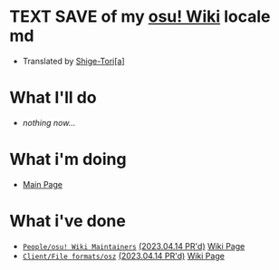 # TEXT SAVE of my [osu! Wiki](https://github.com/ppy/osu-wiki) locale md
* Translated by [Shige-Tori[a]](https://osu.ppy.sh/u/4459449)

# What I'll do
* *nothing now...*

# What i'm doing
* [Main Page](https://github.com/Sitoria/osuwiki-kor-locale/blob/main/Main%20Page/%EB%A9%94%EC%9D%B8%ED%8E%98%EC%9D%B4%EC%A7%80.md)

# What i've done
* [`People/osu! Wiki Maintainers`](https://github.com/Sitoria/osuwiki-kor-locale/blob/main/People/%EC%9C%84%ED%82%A4%20%EA%B4%80%EB%A6%AC%EC%9E%90.md) [(2023.04.14 PR'd)](https://github.com/ppy/osu-wiki/pull/9150) [Wiki Page](https://osu.ppy.sh/wiki/ko/Client/File_formats/Osz_(file_format))
* [`Client/File formats/osz`](https://github.com/Sitoria/osuwiki-kor-locale/blob/main/Client/File%20Format/osz%20(%ED%99%95%EC%9E%A5%EC%9E%90).md) [(2023.04.14 PR'd)](https://github.com/ppy/osu-wiki/pull/9152) [Wiki Page](https://osu.ppy.sh/wiki/ko/People/osu!_wiki_maintainers)
